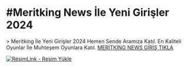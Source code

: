 
<h1>#Meritking News İle Yeni Girişler 2024 </h1>>
Meritking İle Yeni Girişler 2024 Hemen Sende Aramıza Katıl.
En Kaliteli Oyunlar İle Muhteşem Oyunlara Katıl.
<a  href="https://meritking1600.com/auth/register?l_id=8316&a_id=20393" >MERİTKİNG NEWS GİRİŞ TIKLA</a>

<a href="https://meritking1600.com/auth/register?l_id=8316&a_id=20393" title="ResimLink - Resim Yükle" rel="nofollow"><img src="https://i.hizliresim.com/mt023fa.png" title="ResimLink - Resim Yükle" alt="ResimLink - Resim Yükle" data-canonical-src="https://i.hizliresim.com/mt023fa.png" style="max-width: 100%;"></a>



